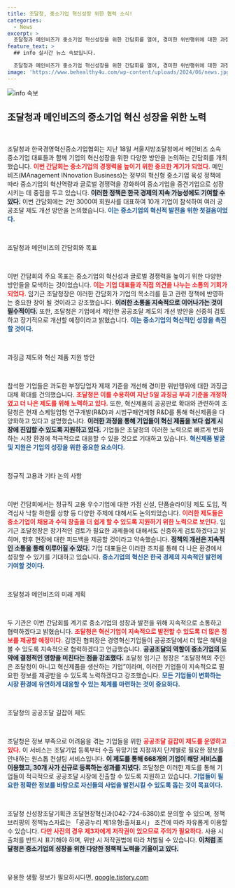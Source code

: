 ```yaml
---
title: 조달청, 중소기업 혁신성장 위한 협력 소식!
categories:
  - News
excerpt: >
  조달청과 메인비즈가 중소기업 혁신성장을 위한 간담회를 열어, 경미한 위반행위에 대한 과징금 대체 확대와 혁신제품 공공판로 확대 방안을 논의했습니다. 이로써 중소기업의 글로벌 경쟁력이 강화될 전망입니다!
feature_text: >
  ## info 실시간 뉴스 속보입니다.

  조달청과 메인비즈가 중소기업 혁신성장을 위한 간담회를 열어, 경미한 위반행위에 대한 과징금 대체 확대와 혁신제품 공공판로 확대 방안을 논의했습니다. 이로써 중소기업의 글로벌 경쟁력이 강화될 전망입니다!
image: 'https://www.behealthy4u.com/wp-content/uploads/2024/06/news.jpg'
---
```


<p><img src="https://www.behealthy4u.com/wp-content/uploads/2024/06/news.jpg" alt="info 속보" /></p>

<h2 data-ke-size="size26">조달청과 메인비즈의 중소기업 혁신 성장을 위한 노력</h2>

<p data-ke-size="size16">&nbsp;</p>

<p>조달청과 한국경영혁신중소기업협회는 지난 18일 서울지방조달청에서 메인비즈 소속 중소기업 대표들과 함께 기업의 혁신성장을 위한 다양한 방안을 논의하는 간담회를 개최했습니다. <b><span style="color: #ee2323;">이번 간담회는 중소기업의 경쟁력을 높이기 위한 중요한 계기가 되었다.</span></b> 메인비즈(MAnagement INnovation Business)는 정부의 혁신형 중소기업 육성 정책에 따라 중소기업의 혁신역량과 글로벌 경쟁력을 강화하여 중소기업을 중견기업으로 성장시키는 데 중점을 두고 있습니다. <b><span style="background-color: #21538527;">이러한 정책은 한국 경제의 지속 가능성에도 기여할 수 있다.</span></b> 이번 간담회에는 2만 3000여 회원사를 대표하여 10개 기업이 참석하여 여러 공공조달 제도 개선 방안을 논의했습니다. <b><span style="color: #1a5490;">이는 중소기업의 혁신적 발전을 위한 첫걸음이었다.</span></b></p>

<p data-ke-size="size16">&nbsp;</p>

<p>조달청과 메인비즈의 간담회와 목표</p>

<p data-ke-size="size16">&nbsp;</p>

<p>이번 간담회의 주요 목표는 중소기업의 혁신성과 글로벌 경쟁력을 높이기 위한 다양한 방안들을 모색하는 것이었습니다. <b><span style="color: #ee2323;">이는 기업 대표들과 직접 의견을 나누는 소통의 기회가 되었다.</span></b> 임기근 조달청장은 이러한 간담회가 기업의 목소리를 듣고 관련 정책에 반영하는 중요한 장이 될 것이라고 강조했습니다. <b><span style="background-color: #21538527;">이러한 소통을 지속적으로 이어나가는 것이 필수적이다.</span></b> 또한, 조달청은 기업에서 제안한 공공조달 제도의 개선 방안을 신중히 검토하고 장기적으로 개선할 예정이라고 밝혔습니다. <b><span style="color: #1a5490;">이는 중소기업의 혁신적인 성장을 촉진할 것이다.</span></b></p>

<p data-ke-size="size16">&nbsp;</p>

<p>과징금 제도와 혁신 제품 지원 방안</p>

<p data-ke-size="size16">&nbsp;</p>

<p>참석한 기업들은 과도한 부정당업자 제재 기준을 개선해 경미한 위반행위에 대한 과징금 대체 확대를 건의했습니다. <b><span style="color: #ee2323;">조달청은 이를 수용하여 지난 5일 과징금 부과 기준을 개정하였고 더 나은 제도를 위해 노력하고 있다.</span></b> 또한, 혁신제품의 공공판로 확대와 관련하여 조달청은 현재 스케일업형 연구개발(R&amp;D)과 시범구매연계형 R&amp;D를 통해 혁신제품을 다양화하고 있다고 설명했습니다. <b><span style="background-color: #21538527;">이러한 과정을 통해 기업들이 혁신 제품을 보다 쉽게 시장에 진입할 수 있도록 지원하고 있다.</span></b> 기업들은 조달청의 이러한 노력으로 빠르게 변화하는 시장 환경에 적극적으로 대응할 수 있을 것으로 기대하고 있습니다. <b><span style="color: #1a5490;">혁신제품 발굴 및 지원은 기업의 성장을 위한 중요한 요소이다.</span></b></p>

<p data-ke-size="size16">&nbsp;</p>

<p>정규직 고용과 기타 논의 사항</p>

<p data-ke-size="size16">&nbsp;</p>

<p>이번 간담회에서는 정규직 고용 우수기업에 대한 가점 신설, 단품슬라이딩 제도 도입, 적격심사 낙찰 하한률 상향 등 다양한 주제에 대해서도 논의되었습니다. <b><span style="color: #ee2323;">이러한 제도들은 중소기업이 채용과 수익 창출을 더 쉽게 할 수 있도록 지원하기 위한 노력으로 보인다.</span></b> 임기근 조달청장은 장기적인 검토가 필요한 과제들에 대해서도 신중하게 검토하겠다고 밝히며, 향후 현장에 대한 피드백을 제공할 것이라고 약속했습니다. <b><span style="background-color: #21538527;">정책의 개선은 지속적인 소통을 통해 이루어질 수 있다.</span></b> 기업 대표들은 이러한 조치를 통해 더 나은 환경에서 성장할 수 있기를 기대하고 있습니다. <b><span style="color: #1a5490;">중소기업의 혁신은 한국 경제의 지속적인 발전에 기여할 것이다.</span></b></p>

<p data-ke-size="size16">&nbsp;</p>

<p>조달청과 메인비즈의 미래 계획</p>

<p data-ke-size="size16">&nbsp;</p>

<p>두 기관은 이번 간담회를 계기로 중소기업의 성장과 발전을 위해 지속적으로 소통하고 협력하겠다고 밝혔습니다. <b><span style="color: #ee2323;">조달청은 혁신기업이 지속적으로 발전할 수 있도록 더 많은 정보를 제공할 예정이다.</span></b> 김명진 협회장은 경영혁신기업들이 공공조달에서 더 많은 혜택을 볼 수 있도록 지속적으로 협력하겠다고 언급했습니다. <b><span style="background-color: #21538527;">공공조달의 역할이 중소기업의 도약에 결정적인 영향을 미친다는 점을 강조했다.</span></b> 조달청 임기근 청장은 “조달정책의 주인은 조달청이 아니고 혁신제품을 생산하는 기업”이라며, 이러한 기업들이 지속적으로 필요한 정보를 제공받을 수 있도록 노력하겠다고 강조했습니다. <b><span style="color: #1a5490;">모든 기업들이 변화하는 시장 환경에 유연하게 대응할 수 있는 체계를 마련하는 것이 중요하다.</span></b></p>

<p data-ke-size="size16">&nbsp;</p>

<p>조달청의 공공조달 길잡이 제도</p>

<p data-ke-size="size16">&nbsp;</p>

<p>조달청은 정보 부족으로 어려움을 겪는 기업들을 위한 <b><span style="color: #ee2323;">공공조달 길잡이 제도를 운영하고 있다.</span></b> 이 서비스는 조달기업 등록부터 수출 유망기업 지정까지 단계별로 필요한 정보를 안내하는 원스톱 컨설팅 서비스입니다. <b><span style="background-color: #21538527;">이 제도를 통해 668개의 기업이 해당 서비스를 이용했고, 30개 사가 신규로 등록하는 성과를 지녔다.</span></b> 조달청은 이러한 제도를 통해 기업들이 적극적으로 공공조달 시장에 진출할 수 있도록 지원하고 있습니다. <b><span style="color: #1a5490;">기업들이 필요한 정확한 정보를 바탕으로 자신들의 사업을 발전시킬 수 있도록 돕는 것이 목표이다.</span></b></p>

<p data-ke-size="size16">&nbsp;</p>

<p>조달청 신성장조달기획관 조달현장혁신과(042-724-6380)로 문의할 수 있으며, 정책브리핑의 정책뉴스자료는 「공공누리 제1유형:출처표시」 조건에 따라 자유롭게 이용할 수 있습니다. <b><span style="color: #ee2323;">다만 사진의 경우 제3자에게 저작권이 있으므로 주의가 필요하다.</span></b> 사용 시 출처를 반드시 표기해야 하며, 위반 시 저작권법에 따라 처벌될 수 있습니다. <b><span style="background-color: #21538527;">이처럼 조달청은 중소기업의 성장을 위한 다양한 정책적 노력을 기울이고 있다.</span></b></p>

<p data-ke-size="size16">&nbsp;</p>
유용한 생활 정보가 필요하시다면, <a href="https://qoogle.tistory.com" rel="dofollow">qoogle.tistory.com</a>


